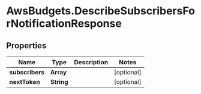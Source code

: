 # AwsBudgets.DescribeSubscribersForNotificationResponse

## Properties

Name | Type | Description | Notes
------------ | ------------- | ------------- | -------------
**subscribers** | **Array** |  | [optional] 
**nextToken** | **String** |  | [optional] 


